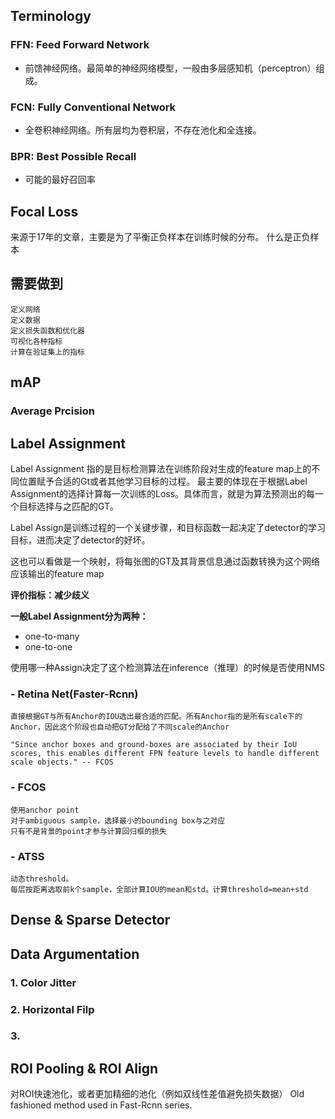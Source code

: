 ## **Terminology** 
### **FFN**: Feed Forward Network
- 前馈神经网络。最简单的神经网络模型，一般由多层感知机（perceptron）组成。
### **FCN**: Fully Conventional Network
- 全卷积神经网络。所有层均为卷积层，不存在池化和全连接。
### **BPR**: Best Possible Recall
- 可能的最好召回率

## **Focal Loss**
来源于17年的文章，主要是为了平衡正负样本在训练时候的分布。
什么是正负样本

## **需要做到**
    
    定义网络
    定义数据
    定义损失函数和优化器
    可视化各种指标 
    计算在验证集上的指标

## **mAP**
### Average Prcision


## **Label Assignment**
Label Assignment 指的是目标检测算法在训练阶段对生成的feature map上的不同位置赋予合适的Gt或者其他学习目标的过程。
最主要的体现在于根据Label Assignment的选择计算每一次训练的Loss。具体而言，就是为算法预测出的每一个目标选择与之匹配的GT。

Label Assign是训练过程的一个关键步骤，和目标函数一起决定了detector的学习目标，进而决定了detector的好坏。

这也可以看做是一个映射，将每张图的GT及其背景信息通过函数转换为这个网络应该输出的feature map

**评价指标：减少歧义**

**一般Label Assignment分为两种：**
- one-to-many
- one-to-one

使用哪一种Assign决定了这个检测算法在inference（推理）的时候是否使用NMS

### - Retina Net(Faster-Rcnn)
    直接根据GT与所有Anchor的IOU选出最合适的匹配。所有Anchor指的是所有scale下的Anchor，因此这个阶段也自动把GT分配给了不同scale的Anchor

    "Since anchor boxes and ground-boxes are associated by their IoU scores, this enables different FPN feature levels to handle different scale objects." -- FCOS

### - FCOS
    使用anchor point
    对于ambiguous sample，选择最小的bounding box与之对应
    只有不是背景的point才参与计算回归框的损失
    
### - ATSS
    动态threshold。
    每层按距离选取前k个sample，全部计算IOU的mean和std。计算threshold=mean+std


## **Dense & Sparse Detector**
## **Data Argumentation**
### 1. Color Jitter
### 2. Horizontal Filp
### 3. 

## **ROI Pooling & ROI Align**
对ROI快速池化，或者更加精细的池化（例如双线性差值避免损失数据）
Old fashioned method used in Fast-Rcnn series.
